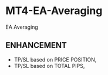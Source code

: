 # MT4-EA-Averaging
EA Averaging

## ENHANCEMENT
- TP/SL based on PRICE POSITION,
- TP/SL based on TOTAL PIPS,
